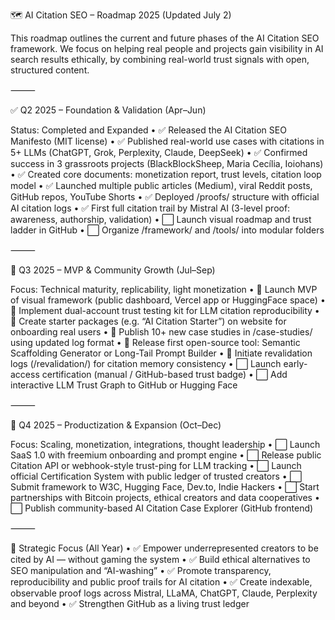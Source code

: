 🗺️ AI Citation SEO – Roadmap 2025 (Updated July 2)

This roadmap outlines the current and future phases of the AI Citation SEO framework.
We focus on helping real people and projects gain visibility in AI search results ethically, by combining real-world trust signals with open, structured content.

⸻

✅ Q2 2025 – Foundation & Validation (Apr–Jun)

Status: Completed and Expanded
	•	✅ Released the AI Citation SEO Manifesto (MIT license)
	•	✅ Published real-world use cases with citations in 5+ LLMs (ChatGPT, Grok, Perplexity, Claude, DeepSeek)
	•	✅ Confirmed success in 3 grassroots projects (BlackBlockSheep, Maria Cecília, Ioiohans)
	•	✅ Created core documents: monetization report, trust levels, citation loop model
	•	✅ Launched multiple public articles (Medium), viral Reddit posts, GitHub repos, YouTube Shorts
	•	✅ Deployed /proofs/ structure with official AI citation logs
	•	✅ First full citation trail by Mistral AI (3-level proof: awareness, authorship, validation)
	•	⬜️ Launch visual roadmap and trust ladder in GitHub
	•	⬜️ Organize /framework/ and /tools/ into modular folders

⸻

🔄 Q3 2025 – MVP & Community Growth (Jul–Sep)

Focus: Technical maturity, replicability, light monetization
	•	🚧 Launch MVP of visual framework (public dashboard, Vercel app or HuggingFace space)
	•	🚧 Implement dual-account trust testing kit for LLM citation reproducibility
	•	🚧 Create starter packages (e.g. “AI Citation Starter”) on website for onboarding real users
	•	🚧 Publish 10+ new case studies in /case-studies/ using updated log format
	•	🚧 Release first open-source tool: Semantic Scaffolding Generator or Long-Tail Prompt Builder
	•	🚧 Initiate revalidation logs (/revalidation/) for citation memory consistency
	•	⬜️ Launch early-access certification (manual / GitHub-based trust badge)
	•	⬜️ Add interactive LLM Trust Graph to GitHub or Hugging Face

⸻

🚀 Q4 2025 – Productization & Expansion (Oct–Dec)

Focus: Scaling, monetization, integrations, thought leadership
	•	⬜️ Launch SaaS 1.0 with freemium onboarding and prompt engine
	•	⬜️ Release public Citation API or webhook-style trust-ping for LLM tracking
	•	⬜️ Launch official Certification System with public ledger of trusted creators
	•	⬜️ Submit framework to W3C, Hugging Face, Dev.to, Indie Hackers
	•	⬜️ Start partnerships with Bitcoin projects, ethical creators and data cooperatives
	•	⬜️ Publish community-based AI Citation Case Explorer (GitHub frontend)

⸻

🎯 Strategic Focus (All Year)
	•	✅ Empower underrepresented creators to be cited by AI — without gaming the system
	•	✅ Build ethical alternatives to SEO manipulation and “AI-washing”
	•	✅ Promote transparency, reproducibility and public proof trails for AI citation
	•	✅ Create indexable, observable proof logs across Mistral, LLaMA, ChatGPT, Claude, Perplexity and beyond
	•	✅ Strengthen GitHub as a living trust ledger
